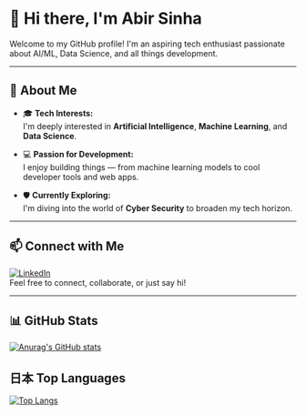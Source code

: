 # 👋 Hi there, I'm Abir Sinha

Welcome to my GitHub profile! I'm an aspiring tech enthusiast passionate about AI/ML, Data Science, and all things development.

---

## 🚀 About Me

- 🎓 **Tech Interests:**  
  I'm deeply interested in **Artificial Intelligence**, **Machine Learning**, and **Data Science**.

- 💻 **Passion for Development:**  
  I enjoy building things — from machine learning models to cool developer tools and web apps.

- 🛡️ **Currently Exploring:**  
  I'm diving into the world of **Cyber Security** to broaden my tech horizon.

---

## 📫 Connect with Me

[![LinkedIn](https://img.shields.io/badge/LinkedIn-Abir%20Sinha-blue?logo=linkedin&style=flat-square)](https://www.linkedin.com/in/abir-sinha-57b654204/)  
Feel free to connect, collaborate, or just say hi!

---

<!-- Optional: Add a stats or GitHub streak section -->

## 📊 GitHub Stats

[![Anurag's GitHub stats](https://github-readme-stats.vercel.app/api?username=abirsinha5116&show_icons=true&theme=radical)](https://github.com/abirsinha5116/github-readme-stats)

## 日本 Top Languages

[![Top Langs](https://github-readme-stats.vercel.app/api/top-langs/?username=abirsinha5116&show_icons=true&theme=radical)](https://github.com/abirsinha5116/github-readme-stats)

  

<!---
abirsinha5116/abirsinha5116 is a ✨ special ✨ repository because its `README.md` (this file) appears on your GitHub profile.
You can click the Preview link to take a look at your changes.
--->
